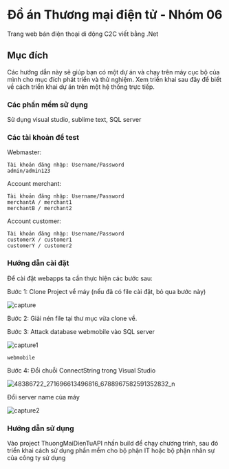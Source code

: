 
  # Đồ án Thương mại điện tử - Nhóm 06

Trang web bán điện thoại di động C2C viết bằng .Net

## Mục đích

Các hướng dẫn này sẽ giúp bạn có một dự án và chạy trên máy cục bộ của mình cho mục đích phát triển và thử nghiệm. Xem triển khai sau đây để biết về cách triển khai dự án trên một hệ thống trực tiếp.

### Các phần mềm sử dụng

Sử dụng visual studio, sublime text, SQL server

### Các tài khoản để test

Webmaster:

```
Tài khoản đăng nhập: Username/Password
admin/admin123
```

Account merchant:

```
Tài khoản đăng nhập: Username/Password
merchantA / merchant1
merchantB / merchant2

```

Account customer:

```
Tài khoản đăng nhập: Username/Password
customerX / customer1
customerY / customer2

```

### Hướng dẫn cài đặt

Để cài đặt webapps ta cần thực hiện các bước sau:

Bước 1: Clone Project về máy (nếu đã có file cài đặt, bỏ qua bước này)

![capture](https://user-images.githubusercontent.com/32255703/50264487-857c0080-044d-11e9-8ae3-ec5f2ec45291.PNG)


Bước 2: Giải nén file tại thư mục vừa clone về.


Bước 3: Attack database webmobile vào SQL server

![capture1](https://user-images.githubusercontent.com/32255703/50264824-08ea2180-044f-11e9-9f66-76847910e66f.PNG)


```
webmobile
```
Bước 4: Đổi chuỗi ConnectString trong Visual Studio

![48386722_271696613496816_6788967582591352832_n](https://user-images.githubusercontent.com/32255703/50265523-967b4080-0452-11e9-8a46-119462c11c9e.png)

Đổi server name của máy

![capture2](https://user-images.githubusercontent.com/32255703/50265667-2c16d000-0453-11e9-9507-8024f9c45328.PNG)


### Hướng dẫn sử dụng

Vào project ThuongMaiDienTuAPI nhấn build để chạy chương trình, sau đó triển khai cách sử dụng phần mềm cho bộ phận IT hoặc bộ phận nhân sự của công ty sử dụng


